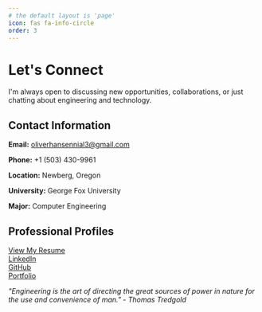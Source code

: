 ```yaml
---
# the default layout is 'page'
icon: fas fa-info-circle
order: 3
---
```


# Let's Connect

I'm always open to discussing new opportunities, collaborations, or just chatting about engineering and technology.

## Contact Information

**Email:** oliverhansennial3@gmail.com

**Phone:** +1 (503) 430-9961  

**Location:** Newberg, Oregon  

**University:** George Fox University

**Major:** Computer Engineering

## Professional Profiles

[View My Resume](/assets/documents/oliver_hansen_resume.pdf)  
[LinkedIn](https://www.linkedin.com/in/ohansen22)  
[GitHub](https://github.com/formalpenguin22)  
[Portfolio](/portfolio)

*"Engineering is the art of directing the great sources of power in nature for the use and convenience of man." - Thomas Tredgold*
